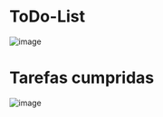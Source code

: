 # ToDo-List


![image](https://user-images.githubusercontent.com/60746590/191814271-7a30bd73-3731-4733-a297-447c0209b131.png)

# Tarefas cumpridas
![image](https://user-images.githubusercontent.com/60746590/191814401-d84f7077-81be-4cfa-b3ae-bb66d1d4e716.png)
